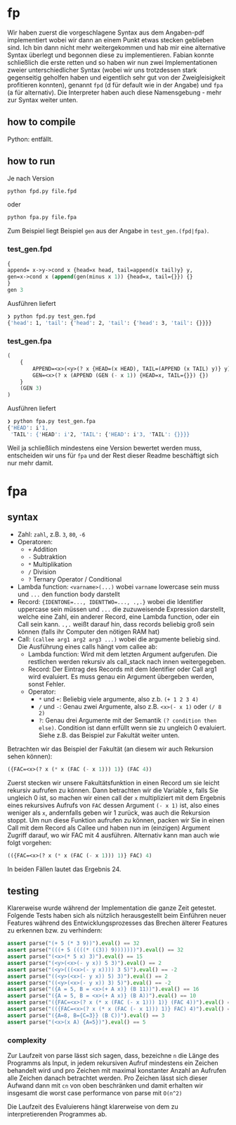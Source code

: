 # fp

Wir haben zuerst die vorgeschlagene Syntax aus dem Angaben-pdf implementiert wobei wir dann an einem Punkt etwas stecken geblieben sind. Ich bin dann nicht mehr weitergekommen und hab mir eine alternative Syntax überlegt und begonnen diese zu implementieren. Fabian konnte schließlich die erste retten und so haben wir nun zwei Implementationen zweier unterschiedlicher Syntax (wobei wir uns trotzdessen stark gegenseitig geholfen haben und eigentlich sehr gut von der Zweigleisigkeit profitieren konnten), genannt `fpd` (d für default wie in der Angabe) und `fpa` (a für alternativ). Die Interpreter haben auch diese Namensgebung - mehr zur Syntax weiter unten.

## how to compile

Python: entfällt.

## how to run

Je nach Version

```bash
python fpd.py file.fpd
```

oder 

```bash
python fpa.py file.fpa
```

Zum Beispiel liegt Beispiel `gen` aus der Angabe in `test_gen.(fpd|fpa)`.

### test_gen.fpd
```lisp
{
append= x->y->cond x {head=x head, tail=append(x tail)y} y,
gen=x->cond x (append(gen(minus x 1)) {head=x, tail={}}) {}
}
gen 3
```
Ausführen liefert
```bash
❯ python fpd.py test_gen.fpd
{'head': 1, 'tail': {'head': 2, 'tail': {'head': 3, 'tail': {}}}}
```

### test_gen.fpa
```lisp
(
    {
        APPEND=<x>(<y>(? x {HEAD=(x HEAD), TAIL=(APPEND (x TAIL) y)} y)), 
        GEN=<x>(? x (APPEND (GEN (- x 1)) {HEAD=x, TAIL={}}) {})
    } 
    (GEN 3)
)
```
Ausführen liefert
```bash
❯ python fpa.py test_gen.fpa
{'HEAD': i'1,
 'TAIL': {'HEAD': i'2, 'TAIL': {'HEAD': i'3, 'TAIL': {}}}}
```

Weil ja schließlich mindestens eine Version bewertet werden muss, entscheiden wir uns für `fpa` und der Rest dieser Readme beschäftigt sich nur mehr damit.

# fpa

## syntax
* Zahl: `zahl`, z.B. `3`, `80`, `-6`
* Operatoren:
    * `+` Addition
    * `-` Subtraktion
    * `*` Multiplikation
    * `/` Division
    * `?` Ternary Operator / Conditional
* Lambda function: `<varname>(...)` wobei `varname` lowercase sein muss und `...` den function body darstellt
* Record: `{IDENTONE=..., IDENTTWO=..., .,.}` wobei die Identifier uppercase sein müssen und `...` die zuzuweisende Expression darstellt, welche eine Zahl, ein anderer Record, eine Lambda function, oder ein Call sein kann. `.,.` weißt darauf hin, dass records beliebig groß sein können (falls ihr Computer den nötigen RAM hat)
* Call: `(callee arg1 arg2 arg3 ...)` wobei die argumente beliebig sind. Die Ausführung eines calls hängt vom callee ab:
    * Lambda function: Wird mit dem letzten Argument aufgerufen. Die restlichen werden rekursiv als call_stack nach innen weitergegeben.
    * Record: Der Eintrag des Records mit dem Identifier oder Call arg1 wird evaluiert. Es muss genau ein Argument übergeben werden, sonst Fehler.
    * Operator:
        * `*` und `+`: Beliebig viele argumente, also z.b. `(+ 1 2 3 4)`
        * `/` und `-`: Genau zwei Argumente, also z.B. `<x>(- x 1)` oder `(/ 8 2)`
        * `?`: Genau drei Argumente mit der Semantik `(? condition then else)`. Condition ist dann erfüllt wenn sie zu ungleich 0 evaluiert. Siehe z.B. das Beispiel zur Fakultät weiter unten.
        
Betrachten wir das Beispiel der Fakultät (an diesem wir auch Rekursion sehen können):
```lisp
({FAC=<x>(? x (* x (FAC (- x 1))) 1)} (FAC 4))
```
Zuerst stecken wir unsere Fakultätsfunktion in einen Record um sie leicht rekursiv aufrufen zu können. Dann betrachten wir die Variable x, falls Sie ungleich 0 ist, so machen wir einen call der `x` multipliziert mit dem Ergebnis eines rekursives Aufrufs von `FAC` dessen Argument `(- x 1)` ist, also eines weniger als `x`, andernfalls geben wir 1 zurück, was auch die Rekursion stoppt. Um nun diese Funktion aufrufen zu können, packen wir Sie in einen Call mit dem Record als Callee und haben nun im (einzigen) Argument Zugriff darauf, wo wir FAC mit 4 ausführen. Alternativ kann man auch wie folgt vorgehen:
```lisp
(({FAC=<x>(? x (* x (FAC (- x 1))) 1)} FAC) 4)
```
In beiden Fällen lautet das Ergebnis 24.

## testing

Klarerweise wurde während der Implementation die ganze Zeit getestet. Folgende Tests haben sich als nützlich herausgestellt beim Einführen neuer Features während des Entwicklungsprozesses das Brechen älterer Features zu erkennen bzw. zu verhindern:

```python
assert parse("(+ 5 (* 3 9))").eval() == 32
assert parse("(((+ 5 ((((* ((3)) 9)))))))").eval() == 32
assert parse("(<x>(* 5 x) 3)").eval() == 15
assert parse("(<y>(<x>(- y x)) 5 3)").eval() == 2
assert parse("(<y>(((<x>(- y x)))) 3 5)").eval() == -2
assert parse("((<y>(<x>(- y x)) 5) 3)").eval() == 2
assert parse("((<y>(<x>(- y x)) 3) 5)").eval() == -2
assert parse("({A = 5, B = <x>(+ A x)} (B 11))").eval() == 16
assert parse("({A = 5, B = <x>(+ A x)} (B A))").eval() == 10
assert parse("({FAC=<x>(? x (* x (FAC (- x 1))) 1)} (FAC 4))").eval() == 24
assert parse("(({FAC=<x>(? x (* x (FAC (- x 1))) 1)} FAC) 4)").eval() == 24
assert parse("({A=8, B={C=3}} (B C))").eval() == 3
assert parse("(<x>(x A) {A=5})").eval() == 5
```

### complexity

Zur Laufzeit von parse lässt sich sagen, dass, bezeichne `n` die Länge des Programms als Input, in jedem rekursiven Aufruf mindestens ein Zeichen behandelt wird und pro Zeichen mit maximal konstanter Anzahl an Aufrufen alle Zeichen danach betrachtet werden. Pro Zeichen lässt sich dieser Aufwand dann mit `cn` von oben beschränken und damit erhalten wir insgesamt die worst case performance von parse mit `O(n^2)`

Die Laufzeit des Evaluierens hängt klarerweise von dem zu interpretierenden Programmes ab.
